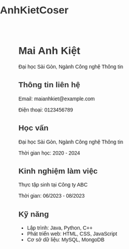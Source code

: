 # AnhKietCoser
<!DOCTYPE html>
<html lang="en">
<head>
    <meta charset="UTF-8">
    <meta name="viewport" content="width=device-width, initial-scale=1.0">
    <title>CV - Mai Anh Kiệt</title>
    <style>
        body { font-family: Arial, sans-serif; margin: 0; padding: 0; }
        .container { width: 80%; margin: auto; padding: 20px; }
        h1, h2 { color: #333; }
        .section { margin-bottom: 20px; }
    </style>
</head>
<body>
    <div class="container">
        <h1>Mai Anh Kiệt</h1>
        <p>Đại học Sài Gòn, Ngành Công nghệ Thông tin</p>
        <div class="section">
            <h2>Thông tin liên hệ</h2>
            <p>Email: maianhkiet@example.com</p>
            <p>Điện thoại: 0123456789</p>
        </div>
        <div class="section">
            <h2>Học vấn</h2>
            <p>Đại học Sài Gòn, Ngành Công nghệ Thông tin</p>
            <p>Thời gian học: 2020 - 2024</p>
        </div>
        <div class="section">
            <h2>Kinh nghiệm làm việc</h2>
            <p>Thực tập sinh tại Công ty ABC</p>
            <p>Thời gian: 06/2023 - 08/2023</p>
        </div>
        <div class="section">
            <h2>Kỹ năng</h2>
            <ul>
                <li>Lập trình: Java, Python, C++</li>
                <li>Phát triển web: HTML, CSS, JavaScript</li>
                <li>Cơ sở dữ liệu: MySQL, MongoDB</li>
            </ul>
        </div>
    </div>
</body>
</html>
